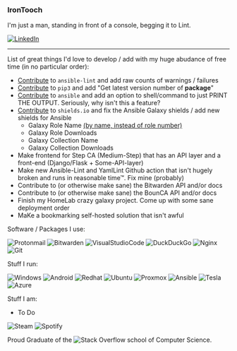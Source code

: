 ### IronTooch

I'm just a man, standing in front of a console, begging it to Lint.

[![LinkedIn](https://img.shields.io/badge/linkedin-%230077B5.svg?style=for-the-badge&logo=linkedin&logoColor=white)](https://www.linkedin.com/in/stevenvtuccio/)
  
***
List of great things I'd love to develop / add with my huge abudance of free time (in no particular order):
* [Contribute](https://github.com/ansible-community/ansible-lint) to `ansible-lint` and add raw counts of warnings / failures
* [Contribute](https://github.com/pypa/pip) to `pip3` and add "Get latest version number of **package**"
* [Contribute](https://github.com/ansible/ansible) to `ansible` and add an option to shell/command to just PRINT THE OUTPUT. Seriously, why isn't this a feature?
* [Contribute](https://github.com/badges/shields) to `shields.io` and fix the Ansible Galaxy shields / add new shields for Ansible
    * Galaxy Role Name [(by name, instead of role number)](https://github.com/badges/shields/issues/286)
    * Galaxy Role Downloads 
    * Galaxy Collection Name
    * Galaxy Collection Downloads
* Make frontend for Step CA (Medium-Step) that has an API layer and a front-end (Django/Flask + Some-API-layer)
* Make new Ansible-Lint and YamlLint Github action that isn't hugely broken and runs in reasonable time™. Fix mine (probably)
* Contribute to (or otherwise make sane) the Bitwarden API and/or docs 
* Contribute to (or otherwise make sane) the BounCA API and/or docs
* Finish my HomeLab crazy galaxy project. Come up with some sane deployment order
* MaKe a bookmarking self-hosted solution that isn't awful

Software / Packages I use:  

![Protonmail](https://img.shields.io/badge/ProtonMail-8B89CC?style=for-the-badge&logo=protonmail&logoColor=white)
![Bitwarden](https://img.shields.io/badge/Bitwarden-155bdb?style=for-the-badge&logo=bitwarden&logoColor=white)
![VisualStudioCode](https://img.shields.io/badge/-Visual_Studio_Code-0071bc?style=for-the-badge&logo=visual-studio-code&logoColor=white)
![DuckDuckGo](https://img.shields.io/badge/DuckDuckGo-DE5833?style=for-the-badge&logo=DuckDuckGo&logoColor=white)
![Nginx](https://img.shields.io/badge/nginx-%23009639.svg?style=for-the-badge&logo=nginx&logoColor=white)
![Git](https://img.shields.io/badge/git-%23F05033.svg?style=for-the-badge&logo=git&logoColor=white)

Stuff I run:  

![Windows](https://img.shields.io/badge/Windows-Surface_Book_2-0078D6?style=for-the-badge&logo=windows&logoColor=white)
![Android](https://img.shields.io/badge/Android-Samsung_Note_20_Ultra-A4C639?style=for-the-badge&logo=android&logoColor=white&Color=black)
![Redhat](https://img.shields.io/badge/Redhat-8-EE0000?style=for-the-badge&logo=redhat&logoColor=white)
![Ubuntu](https://img.shields.io/badge/Ubuntu_Server-20.04.03_LTS-E95420?style=for-the-badge&logo=ubuntu&logoColor=white)
![Proxmox](https://img.shields.io/badge/Proxmox-6.2-e57000?style=for-the-badge&logo=proxmox&logoColor=white)
![Ansible](https://img.shields.io/badge/Ansible-5-EE0000?style=for-the-badge&logo=ansible&logoColor=white)
![Tesla](https://img.shields.io/badge/Tesla-Model_3-EE0000?style=for-the-badge&logo=tesla&logoColor=white)
![Azure](https://img.shields.io/badge/Microsoft_Azure-0089D6?style=for-the-badge&logo=microsoft-azure&logoColor=white)

Stuff I am:
* To Do
  
  
![Steam](https://img.shields.io/badge/steam-%23000000.svg?style=for-the-badge&logo=steam&logoColor=white)
![Spotify](https://img.shields.io/badge/Spotify-1ED760?style=for-the-badge&logo=spotify&logoColor=white)

Proud Graduate of the ![Stack Overflow](https://img.shields.io/badge/-Stackoverflow-FE7A16?style=for-the-badge&logo=stack-overflow&logoColor=white) school of Computer Science.
